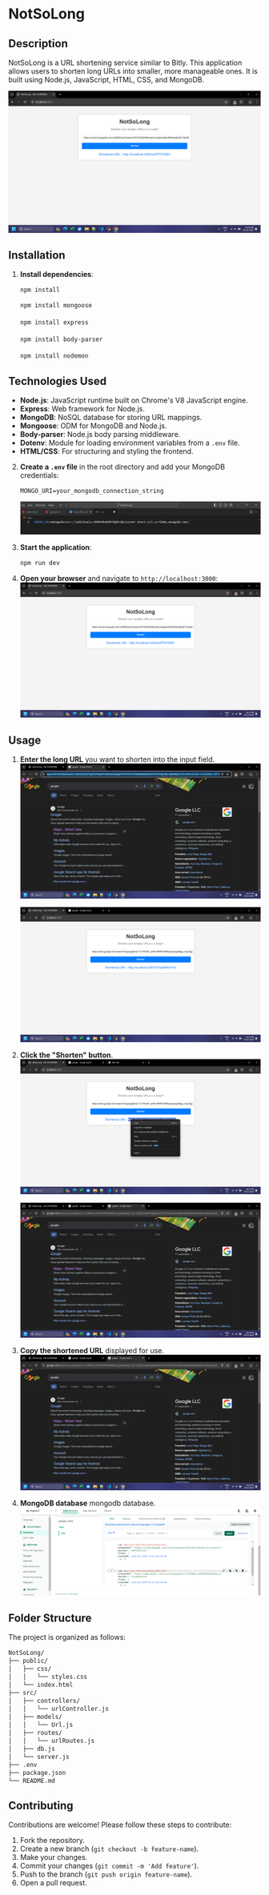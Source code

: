 
# NotSoLong

## Description
NotSoLong is a URL shortening service similar to Bitly. This application allows users to shorten long URLs into smaller, more manageable ones. It is built using Node.js, JavaScript, HTML, CSS, and MongoDB.

![NotSoLong Screenshot](screenshots/1stpage.png)


## Installation

1. **Install dependencies**:
    ```bash
    npm install
    ```


    ```bash
    npm install mongoose 

    npm install express 
    
    npm install body-parser

    npm install nodemon
    ```
    

## Technologies Used
- **Node.js**: JavaScript runtime built on Chrome's V8 JavaScript engine.
- **Express**: Web framework for Node.js.
- **MongoDB**: NoSQL database for storing URL mappings.
- **Mongoose**: ODM for MongoDB and Node.js.
- **Body-parser**: Node.js body parsing middleware.
- **Dotenv**: Module for loading environment variables from a `.env` file.
- **HTML/CSS**: For structuring and styling the frontend.    

2. **Create a `.env` file** in the root directory and add your MongoDB credentials:
    ```env
    MONGO_URI=your_mongodb_connection_string
    ```
    ![Create .env File](screenshots/dotenv.png)

3. **Start the application**:
    ```bash
    npm run dev
    ```


4. **Open your browser** and navigate to `http://localhost:3000`:
    ![Open Browser](screenshots/1stpage.png)

## Usage
1. **Enter the long URL** you want to shorten into the input field.
    ![Enter URL](screenshots/google_url.png)

    ![Paste URL](screenshots/google_paste_url.png)

2. **Click the "Shorten" button**.
    ![Click Shorten](screenshots/google_copy_shortened_url.png)

    ![Paste  and Search using Shorten URL](screenshots/search_shortened_url.png)

3. **Copy the shortened URL** displayed for use.
![Paste  and Search using Shorten URL](screenshots/search_shortened_url.png)


4. **MongoDB database** mongodb database.
![Paste  and Search using Shorten URL](screenshots/mongodb.png)


## Folder Structure
The project is organized as follows:
```
NotSoLong/
├── public/
│   ├── css/
│   │   └── styles.css
│   └── index.html
├── src/
│   ├── controllers/
│   │   └── urlController.js
│   ├── models/
│   │   └── Url.js
│   ├── routes/
│   │   └── urlRoutes.js
│   ├── db.js
│   └── server.js
├── .env
├── package.json
└── README.md
```



## Contributing
Contributions are welcome! Please follow these steps to contribute:
1. Fork the repository.
2. Create a new branch (`git checkout -b feature-name`).
3. Make your changes.
4. Commit your changes (`git commit -m 'Add feature'`).
5. Push to the branch (`git push origin feature-name`).
6. Open a pull request.



